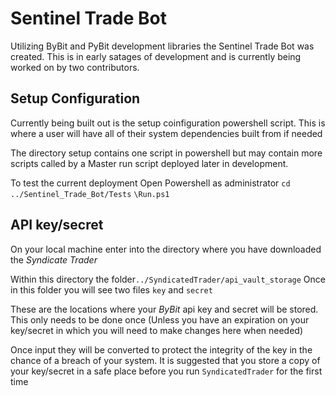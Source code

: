 # Sentinel Trade Bot
Utilizing ByBit and PyBit development libraries the Sentinel Trade Bot was created. This is in early satages of development and is currently being worked on by two contributors. 

## Setup Configuration

Currently being built out is the setup coinfiguration powershell script. This is where a user will have all of their system dependencies built from if needed

The directory setup contains one script in powershell but may contain more scripts called by a Master run script deployed later in development. 

To test the current deployment 
Open Powershell as administrator
`cd ../Sentinel_Trade_Bot/Tests`
`\Run.ps1`


## API key/secret
On your local machine enter into the directory where you have downloaded the *Syndicate Trader*

Within this directory the folder`../SyndicatedTrader/api_vault_storage`
Once in this folder you will  see two files `key` and `secret`

These are the locations where your *ByBit* api key and secret will be stored. This only needs to be done once (Unless you have an expiration on your key/secret in which you will need to make changes here when needed)

Once input they will be converted to protect the integrity of the key in the chance of a breach of your system. It is suggested that you store a copy of your key/secret in a safe place before you run `SyndicatedTrader` for the first time





